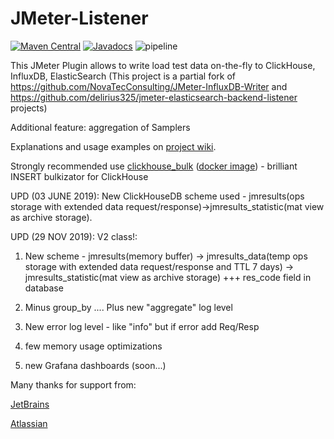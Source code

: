 # JMeter-Listener

[![Maven Central](https://img.shields.io/maven-central/v/cloud.testload/jmeter.pack-listener.svg?label=Maven%20Central)](https://search.maven.org/search?q=g:%22cloud.testload%22%20AND%20a:%22jmeter.pack-listener%22)
[![Javadocs](https://www.javadoc.io/badge/cloud.testload/jmeter.pack-listener.svg)](https://www.javadoc.io/doc/cloud.testload/jmeter.pack-listener)
![pipeline](https://gitlab.com/testload/jmeter-listener/badges/master/build.svg?job=build)

This JMeter Plugin allows to write load test data on-the-fly to ClickHouse, InfluxDB, ElasticSearch (This project is a partial fork of https://github.com/NovaTecConsulting/JMeter-InfluxDB-Writer and https://github.com/delirius325/jmeter-elasticsearch-backend-listener projects)

Additional feature: aggregation of Samplers

Explanations and usage examples on [project wiki](https://gitlab.com/testload/jmeter-listener/wikis/1.-Main). 

Strongly recommended use [clickhouse_bulk](https://github.com/nikepan/clickhouse-bulk) ([docker image](https://hub.docker.com/r/nikepan/clickhouse-bulk/)) - brilliant INSERT bulkizator for ClickHouse

UPD (03 JUNE 2019): New ClickHouseDB scheme used - jmresults(ops storage with extended data request/response)->jmresults_statistic(mat view as archive storage).

UPD (29 NOV 2019): V2 class!:
1. New scheme - 
    jmresults(memory buffer) -> 
    jmresults_data(temp ops storage with extended data request/response and TTL 7 days) ->
    jmresults_statistic(mat view as archive storage)
   +++ res_code field in database
   
2. Minus group_by .... Plus new "aggregate" log level
3. New error log level - like "info" but if error add Req/Resp
4. few memory usage optimizations
5. new Grafana dashboards (soon...)

Many thanks for support from:

[JetBrains](https://www.jetbrains.com/opensource/)

[Atlassian](https://www.atlassian.com/software/views/open-source-license-request)

